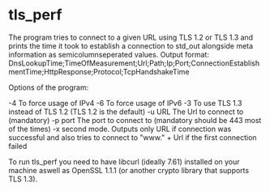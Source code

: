 # tls_perf
The program tries to connect to a given URL using TLS 1.2 or TLS 1.3 and prints the time it took to establish a connection to std_out alongside meta information as semicolumnseperated values.
Output format: 
DnsLookupTime;TimeOfMeasurement;Url;Path;Ip;Port;ConnectionEstablishmentTime;HttpResponse;Protocol;TcpHandshakeTime

Options of the program:

-4 To force usage of IPv4
-6 To force usage of IPv6
-3 To use TLS 1.3 instead of TLS 1.2 (TLS 1.2 is the default)
-u URL The Url to connect to (mandatory)
-p port The port to connect to (mandatory should be 443 most of the times)
-x second mode. Outputs only URL if connection was successful and also tries to connect to "www." + Url if the first connection failed

To run tls_perf you need to have libcurl (ideally 7.61) installed on your machine aswell as OpenSSL 1.1.1 (or another crypto library that supports TLS 1.3).
